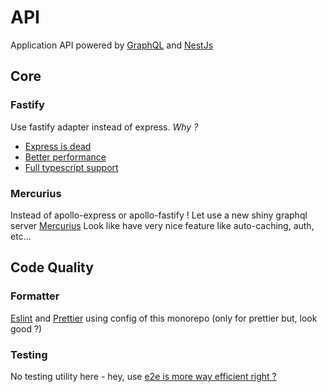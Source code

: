 # API

Application API powered by [GraphQL](https://graphql.org/) and [NestJs](https://nestjs.com/)

## Core
### Fastify

Use fastify adapter instead of express. *Why ?*

+ [Express is dead](https://www.npmjs.com/package/express) 
+ [Better performance](https://www.fastify.io/benchmarks/)
+ [Full typescript support](https://medium.com/@fastifyjs/fastify-v4-ga-59f2103b5f0e)

### Mercurius

Instead of apollo-express or apollo-fastify ! Let use a new shiny graphql server [Mercurius](https://mercurius.dev/)
Look like have very nice feature like auto-caching, auth, etc...


## Code Quality

### Formatter

[Eslint](https://eslint.org/) and [Prettier](https://prettier.io/) using config of this monorepo (only for prettier but, look good ?) 

### Testing

No testing utility here - hey, use [e2e is more way efficient right ?](https://grugbrain.dev/#grug-on-testing)

